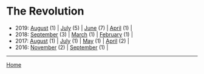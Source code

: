 # The Revolution

  * 2019: 
      [August](./the-revolution-2019-08.md) (1) | 
      [July](./the-revolution-2019-07.md) (5) | 
      [June](./the-revolution-2019-06.md) (7) | 
      [April](./the-revolution-2019-04.md) (1) | 
  * 2018: 
      [September](./the-revolution-2018-09.md) (3) | 
      [March](./the-revolution-2018-03.md) (1) | 
      [February](./the-revolution-2018-02.md) (1) | 
  * 2017: 
      [August](./the-revolution-2017-08.md) (1) | 
      [July](./the-revolution-2017-07.md) (1) | 
      [May](./the-revolution-2017-05.md) (1) | 
      [April](./the-revolution-2017-04.md) (2) | 
  * 2016: 
      [November](./the-revolution-2016-11.md) (2) | 
      [September](./the-revolution-2016-09.md) (1) | 

----

[Home](../)
